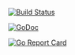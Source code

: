 [![Build Status](https://xplaceholderci.gugagaga.fun/buildStatus/icon?job=xplaceholder/infra-producer/draft)](https://xplaceholderci.gugagaga.fun/job/xplaceholder/job/infra-producer/job/draft/)

[![GoDoc](https://godoc.org/github.com/xplaceholder/infra-producer?status.svg)](https://godoc.org/github.com/xplaceholder/infra-producer)

[![Go Report Card](https://goreportcard.com/badge/xplaceholder/infra-producer)](https://goreportcard.com/report/xplaceholder/infra-producer)
